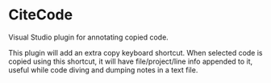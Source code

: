 CiteCode
========

Visual Studio plugin for annotating copied code.

This plugin will add an extra copy keyboard shortcut. When selected code is copied using this shortcut, it will have file/project/line info appended to it, useful while code diving and dumping notes in a text file.
